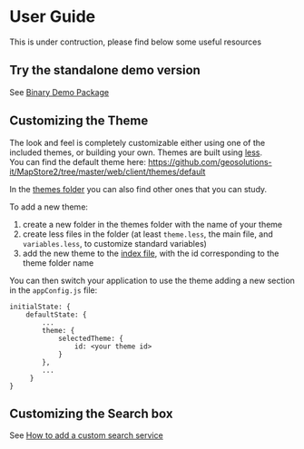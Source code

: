 # User Guide

This is under contruction, please find below some useful resources

## Try the standalone demo version

See [Binary Demo Package](binary-demo-package.md)

## Customizing the Theme

The look and feel is completely customizable either using one of the included themes, or building your own. Themes are built using [less](http://lesscss.org/).  
You can find the default theme here: https://github.com/geosolutions-it/MapStore2/tree/master/web/client/themes/default

In the [themes folder](https://github.com/geosolutions-it/MapStore2/tree/master/web/client/themes) you can also find other ones that you can study.

To add a new theme:
1. create a new folder in the themes folder with the name of your theme
1. create less files in the folder (at least `theme.less`, the main file, and `variables.less`, to customize standard variables)
1. add the new theme to the [index file](https://github.com/geosolutions-it/MapStore2/blob/master/web/client/themes/index.js), with the id corresponding to the theme folder name

You can then switch your application to use the theme adding a new section in the `appConfig.js` file:

```
initialState: {
    defaultState: {
        ...
        theme: {
            selectedTheme: {
                id: <your theme id>
            }
        },
        ...
     }
}
```

## Customizing the Search box

See [How to add a custom search service](custom-search-service.md)
